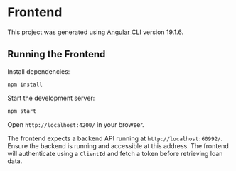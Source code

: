 # Frontend 

This project was generated using [Angular CLI](https://github.com/angular/angular-cli) version 19.1.6.

## Running the Frontend

Install dependencies:
```sh
npm install
```  

Start the development server:  
```sh
npm start
```

Open `http://localhost:4200/` in your browser.


The frontend expects a backend API running at `http://localhost:60992/`.
Ensure the backend is running and accessible at this address.
The frontend will authenticate using a `ClientId` and fetch a token before retrieving loan data.